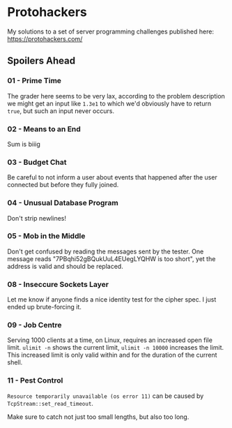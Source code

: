 # Protohackers

My solutions to a set of server programming challenges published here: https://protohackers.com/

## Spoilers Ahead

### 01 - Prime Time

The grader here seems to be very lax, according to the problem description we might get an input like `1.3e1` to which we'd obviously have to return `true`, but such an input never occurs.

### 02 - Means to an End

Sum is biiig

### 03 - Budget Chat

Be careful to not inform a user about events that happened after the user connected but before they fully joined.

### 04 - Unusual Database Program

Don't strip newlines!

### 05 - Mob in the Middle

Don't get confused by reading the messages sent by the tester. One message reads "7PBqhi52gBQukUuL4EUegLYQHW is too short", yet the address is valid and should be replaced.

### 08 - Inseccure Sockets Layer

Let me know if anyone finds a nice identity test for the cipher spec. I just ended up brute-forcing it.

### 09 - Job Centre

Serving 1000 clients at a time, on Linux, requires an increased open file limit. `ulimit -n` shows the current limit, `ulimit -n 10000` increases the limit. This increased limit is only valid within and for the duration of the current shell.

### 11 - Pest Control

`Resource temporarily unavailable (os error 11)` can be caused by `TcpStream::set_read_timeout`.

Make sure to catch not just too small lengths, but also too long.
